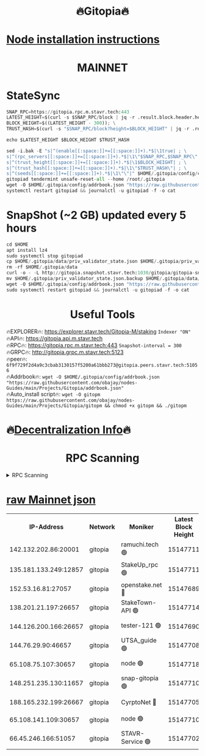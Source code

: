 <h1 align="center"> 🔥Gitopia🔥</h1>

[Node installation instructions](https://github.com/obajay/nodes-Guides/tree/main/Projects/Gitopia)
=

<h1 align="center"> MAINNET</h1>

# StateSync
```python
SNAP_RPC=https://gitopia.rpc.m.stavr.tech:443
LATEST_HEIGHT=$(curl -s $SNAP_RPC/block | jq -r .result.block.header.height); \
BLOCK_HEIGHT=$((LATEST_HEIGHT - 300)); \
TRUST_HASH=$(curl -s "$SNAP_RPC/block?height=$BLOCK_HEIGHT" | jq -r .result.block_id.hash)

echo $LATEST_HEIGHT $BLOCK_HEIGHT $TRUST_HASH

sed -i.bak -E "s|^(enable[[:space:]]+=[[:space:]]+).*$|\1true| ; \
s|^(rpc_servers[[:space:]]+=[[:space:]]+).*$|\1\"$SNAP_RPC,$SNAP_RPC\"| ; \
s|^(trust_height[[:space:]]+=[[:space:]]+).*$|\1$BLOCK_HEIGHT| ; \
s|^(trust_hash[[:space:]]+=[[:space:]]+).*$|\1\"$TRUST_HASH\"| ; \
s|^(seeds[[:space:]]+=[[:space:]]+).*$|\1\"\"|" $HOME/.gitopia/config/config.toml
gitopiad tendermint unsafe-reset-all --home /root/.gitopia
wget -O $HOME/.gitopia/config/addrbook.json "https://raw.githubusercontent.com/obajay/nodes-Guides/main/Projects/Gitopia/addrbook.json"
systemctl restart gitopiad && journalctl -u gitopiad -f -o cat
```
# SnapShot (~2 GB) updated every 5 hours
```python
cd $HOME
apt install lz4
sudo systemctl stop gitopiad
cp $HOME/.gitopia/data/priv_validator_state.json $HOME/.gitopia/priv_validator_state.json.backup
rm -rf $HOME/.gitopia/data
curl -o - -L http://gitopia.snapshot.stavr.tech:1030/gitopia/gitopia-snap.tar.lz4 | lz4 -c -d - | tar -x -C $HOME/.gitopia --strip-components 2
mv $HOME/.gitopia/priv_validator_state.json.backup $HOME/.gitopia/data/priv_validator_state.json
wget -O $HOME/.gitopia/config/addrbook.json "https://raw.githubusercontent.com/obajay/nodes-Guides/main/Projects/Gitopia/addrbook.json"
sudo systemctl restart gitopiad && journalctl -u gitopiad -f -o cat
```
 <h1 align="center"> Useful Tools</h1>

🔥EXPLORER🔥:      https://explorer.stavr.tech/Gitopia-M/staking  `Indexer "ON"` \
🔥API🔥: 			 		 https://gitopia.api.m.stavr.tech \
🔥RPC🔥:           https://gitopia.rpc.m.stavr.tech:443              `Snapshot-interval = 300` \
🔥GRPC🔥:          http://gitopia.grpc.m.stavr.tech:5123 \
🔥peer🔥:					 `6f9f729f2d4a9c3cbab3130157f5200a61bbb273@gitopia.peers.stavr.tech:51056` \
🔥Addrbook🔥:    ```wget -O $HOME/.gitopia/config/addrbook.json "https://raw.githubusercontent.com/obajay/nodes-Guides/main/Projects/Gitopia/addrbook.json"``` \
🔥Auto_install script🔥: ```wget -O gitopm https://raw.githubusercontent.com/obajay/nodes-Guides/main/Projects/Gitopia/gitopm && chmod +x gitopm && ./gitopm```

🔥[Decentralization Info](https://github.com/obajay/StateSync-snapshots/tree/main/Projects/Gitopia/Decentralization)🔥
=

<h1 align="center"> RPC Scanning</h1>

<details>
<summary>RPC Scanning</summary>

<h2 align="center"> We scan nodes in real time every 4 hours. And we provide the final result of RPC endpoints.
We cannot influence the operation of these nodes in any way. </h2>


```python
If Voting Power is higher than 0 --> then the Node is a validator of the network and may be subject to attack and be a potential threat to the chain.
```
```python
We marked such validators with a red symbol
```

</details>

[raw Mainnet json](https://rpc-check.gitopm.stavr.tech/gitopm/rpc-gitopm-result.json)
=

<table><tr><th>IP-Address</th><th>Network</th><th>Moniker</th><th>Latest Block Height</th><th>Earliest Block Height</th><th>Catching Up</th><th>Tx Index</th><th>Voting Power</th><th>Scan Time</th></tr><tr><td>142.132.202.86:20001</td><td>gitopia</td><td>ramuchi.tech 🟢</td><td>15147711</td><td>6548337</td><td>False</td><td>on</td><td>0</td><td>2024-03-11T09:28:08.527755294UTC</td></tr><tr><td>135.181.133.249:12857</td><td>gitopia</td><td>StakeUp_rpc 🟢</td><td>15147711</td><td>8010001</td><td>False</td><td>on</td><td>0</td><td>2024-03-11T09:28:08.831120346UTC</td></tr><tr><td>152.53.16.81:27057</td><td>gitopia</td><td>openstake.net 🔴</td><td>15147689</td><td>10455001</td><td>False</td><td>off</td><td>59790</td><td>2024-03-11T09:27:29.681109766UTC</td></tr><tr><td>138.201.21.197:26657</td><td>gitopia</td><td>StakeTown-API 🟢</td><td>15147714</td><td>12733501</td><td>False</td><td>on</td><td>0</td><td>2024-03-11T09:28:13.224292547UTC</td></tr><tr><td>144.126.200.166:26657</td><td>gitopia</td><td>tester-121 🟢</td><td>15147690</td><td>12832814</td><td>False</td><td>off</td><td>0</td><td>2024-03-11T09:27:32.029034787UTC</td></tr><tr><td>144.76.29.90:46657</td><td>gitopia</td><td>UTSA_guide 🟢</td><td>15147708</td><td>13035301</td><td>False</td><td>on</td><td>0</td><td>2024-03-11T09:27:59.547454824UTC</td></tr><tr><td>65.108.75.107:30657</td><td>gitopia</td><td>node 🟢</td><td>15147718</td><td>14269230</td><td>False</td><td>on</td><td>0</td><td>2024-03-11T09:28:19.638639433UTC</td></tr><tr><td>148.251.235.130:11657</td><td>gitopia</td><td>snap-gitopia 🟢</td><td>15147710</td><td>14941501</td><td>False</td><td>on</td><td>0</td><td>2024-03-11T09:28:06.272038103UTC</td></tr><tr><td>188.165.232.199:26667</td><td>gitopia</td><td>CyrptoNet 🔴</td><td>15147705</td><td>15044042</td><td>False</td><td>off</td><td>18672</td><td>2024-03-11T09:27:55.198488569UTC</td></tr><tr><td>65.108.141.109:30657</td><td>gitopia</td><td>node 🟢</td><td>15147710</td><td>15095965</td><td>False</td><td>on</td><td>0</td><td>2024-03-11T09:28:06.060177380UTC</td></tr><tr><td>66.45.246.166:51057</td><td>gitopia</td><td>STAVR-Service 🟢</td><td>15147702</td><td>15141001</td><td>False</td><td>on</td><td>0</td><td>2024-03-11T09:27:50.876906718UTC</td></tr></table>
